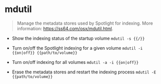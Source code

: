 # mdutil
> Manage the metadata stores used by Spotlight for indexing.
> More information: <https://ss64.com/osx/mdutil.html>.

- Show the indexing status of the startup volume
`mdutil -s {{/}}`

- Turn on/off the Spotlight indexing for a given volume
`mdutil -i {{on|off}} {{path/to/volume}}`

- Turn on/off indexing for all volumes
`mdutil -a -i {{on|off}}`

- Erase the metadata stores and restart the indexing process
`mdutil -E {{path/to/volume}}`
